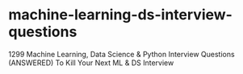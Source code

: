 # machine-learning-ds-interview-questions
1299 Machine Learning, Data Science &amp; Python Interview Questions (ANSWERED) To Kill Your Next ML &amp; DS Interview
